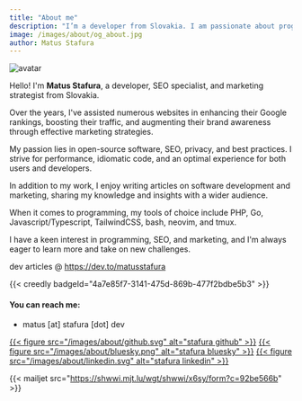 ```yaml
---
title: "About me"
description: "I’m a developer from Slovakia. I am passionate about programming, marketing, SEO."
image: /images/about/og_about.jpg
author: Matus Stafura
---
```


![avatar](/images/about/avatar.png)

Hello! I'm **Matus Stafura**, a developer, SEO specialist, and marketing strategist from Slovakia. 

Over the years, I've assisted numerous websites in enhancing their Google rankings, boosting their traffic, and augmenting their brand awareness through effective marketing strategies. 

My passion lies in open-source software, SEO, privacy, and best practices. I strive for performance, idiomatic code, and an optimal experience for both users and developers. 

In addition to my work, I enjoy writing articles on software development and marketing, sharing my knowledge and insights with a wider audience.

When it comes to programming, my tools of choice include PHP, Go, Javascript/Typescript, TailwindCSS, bash, neovim, and tmux.

I have a keen interest in programming, SEO, and marketing, and I'm always eager to learn more and take on new challenges.

dev articles @ https://dev.to/matusstafura

{{< creedly badgeId="4a7e85f7-3141-475d-869b-477f2bdbe5b3" >}}

#### You can reach me:
 
- matus [at] stafura [dot] dev

[{{< figure src="/images/about/github.svg" alt="stafura github" >}}](https://github.com/matustafura)
[{{< figure src="/images/about/bluesky.png" alt="stafura bluesky" >}}](https://bsky.app/profile/stafura.bsky.social) 
[{{< figure src="/images/about/linkedin.svg" alt="stafura linkedin" >}}](https://www.linkedin.com/in/matus-stafura/)

{{< mailjet src="https://shwwi.mjt.lu/wgt/shwwi/x6sy/form?c=92be566b" >}}
